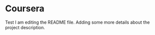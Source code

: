 # Coursera
Test
I am editing the README file. Adding some more details about the project description.
